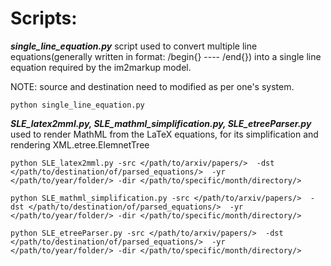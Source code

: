 Scripts:
===========================

**_single_line_equation.py_** script used to convert multiple line equations(generally written in format: /begin{} ---- /end{}) into a single line equation required by the im2markup model.

NOTE: source and destination need to modified as per one's system.
```
python single_line_equation.py 
```
**_SLE_latex2mml.py,  SLE_mathml_simplification.py, SLE_etreeParser.py_** used to render MathML from the LaTeX equations, for its simplification and rendering XML.etree.ElemnetTree
```
python SLE_latex2mml.py -src </path/to/arxiv/papers/>  -dst </path/to/destination/of/parsed_equations/>  -yr </path/to/year/folder/> -dir </path/to/specific/month/directory/>
```
```
python SLE_mathml_simplification.py -src </path/to/arxiv/papers/>  -dst </path/to/destination/of/parsed_equations/>  -yr </path/to/year/folder/> -dir </path/to/specific/month/directory/>
```
```
python SLE_etreeParser.py -src </path/to/arxiv/papers/>  -dst </path/to/destination/of/parsed_equations/>  -yr </path/to/year/folder/> -dir </path/to/specific/month/directory/>
```

